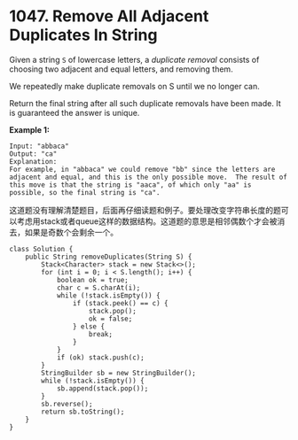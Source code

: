 # 1047. Remove All Adjacent Duplicates In String

Given a string `S` of lowercase letters, a _duplicate removal_ consists of choosing two adjacent and equal letters, and removing them.

We repeatedly make duplicate removals on S until we no longer can.

Return the final string after all such duplicate removals have been made.  It is guaranteed the answer is unique.

**Example 1:**

```text
Input: "abbaca"
Output: "ca"
Explanation: 
For example, in "abbaca" we could remove "bb" since the letters are adjacent and equal, and this is the only possible move.  The result of this move is that the string is "aaca", of which only "aa" is possible, so the final string is "ca".
```

这道题没有理解清楚题目，后面再仔细读题和例子。要处理改变字符串长度的题可以考虑用stack或者queue这样的数据结构。这道题的意思是相邻偶数个才会被消去，如果是奇数个会剩余一个。

```text
class Solution {
    public String removeDuplicates(String S) {
        Stack<Character> stack = new Stack<>();
        for (int i = 0; i < S.length(); i++) {
            boolean ok = true;
            char c = S.charAt(i);
            while (!stack.isEmpty()) {
                if (stack.peek() == c) {
                    stack.pop();
                    ok = false;
                } else {
                    break;
                }
            }
            if (ok) stack.push(c);
        }
        StringBuilder sb = new StringBuilder();
        while (!stack.isEmpty()) {
            sb.append(stack.pop());
        }
        sb.reverse();
        return sb.toString();
    }
}
```

